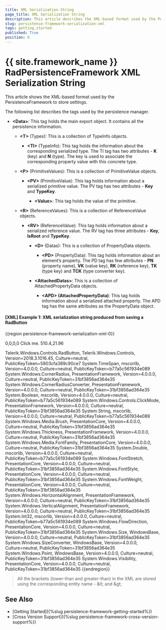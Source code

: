 ```yaml
---
title: XML Serialization String
page_title: XML Serialization String
description: This article describes the XML-based format used by the PersistenceFramework to store settings.
slug: persistence-framework-serialization-xml
tags: getting,started
published: True
position: 6
---
```


# {{ site.framework_name }} RadPersistenceFramework XML Serialization String

This article shows the XML-based format used by the PersistenceFramework to store settings.

The following list describes the tags used by the persistence manager.

* __&lt;Data&gt;__: This tag holds the main export object. It contains all the persistence information.

	* __&lt;T&gt;__ (Types): This is a collection of TypeInfo objects.
	
		* __&lt;TI&gt;__ (TypeInfo): This tag holds the information about the corresponding serialized type. The TI tag has two attributes - __K__ (key) and __N__ (type). The key is used to associate the corresponding property value with this concrete type.
		
	* __&lt;P&gt;__ (PrimitiveValues): This is a collection of PrimitiveValue objects.
	
		* __&lt;PV&gt;__ (PrimitiveValue): This tag holds information about a serialized  primitive value. The PV tag has two attributes - __Key__ and __TypeKey__.
		
			* __&lt;Value&gt;__: This tag holds the value of the primitive.
			
	* __&lt;R&gt;__ (ReferenceValues): This is a collection of ReferenceValue objects.
	
		* __&lt;RV&gt;__ (ReferenceValue): This tag holds information about a serialized reference value. The RV tag has three attributes - __Key__, __IsRoot__ and __TypeKey__.
		
			* __&lt;D&gt;__ (Datas): This is a collection of PropertyData objects.
			
				* __&lt;PD&gt;__ (PropertyData): This tag holds information about an element’s property. The PD tag has few attributes - __PN__ (property name), __VK__ (value key), __RK__ (reference key), __TK__ (type key) and __TCK__ (type converter key).
				
			* __&lt;AttachedDatas&gt;__: This is a collection of AttachedPropertyData objects.
			
				* __&lt;APD&gt; (AttachedPropertyData)__:  This tag holds information about a serialized attached property. The APD tag has the same attributes as the PropertyData object.
				
#### __[XML] Example 1: XML serialization string produced from saving a RadButton__
{{region persistence-framework-serialization-xml-0}}
	<?xml version="1.0"?>
	<RawData
		xmlns:xsi="http://www.w3.org/2001/XMLSchema-instance"
		xmlns:xsd="http://www.w3.org/2001/XMLSchema">
		<SerializationString>
			<?xml version="1.0" encoding="utf-16"?>
			<Data
				xmlns:xsi="http://www.w3.org/2001/XMLSchema-instance"
				xmlns:xsd="http://www.w3.org/2001/XMLSchema">
				<T>
					<TI K="-1280737422" N="Telerik.Windows.Controls.RadButton, Telerik.Windows.Controls, Version=2018.3.1016.45, Culture=neutral, PublicKeyToken=5803cfa389c90ce7" />
					<TI K="61477131" N="System.TimeSpan, mscorlib, Version=4.0.0.0, Culture=neutral, PublicKeyToken=b77a5c561934e089" />
					<TI K="1964071539" N="System.Windows.CornerRadius, PresentationFramework, Version=4.0.0.0, Culture=neutral, PublicKeyToken=31bf3856ad364e35" />
					<TI K="-1987936643" N="System.Windows.CornerRadiusConverter, PresentationFramework, Version=4.0.0.0, Culture=neutral, PublicKeyToken=31bf3856ad364e35" />
					<TI K="-1605745128" N="System.Boolean, mscorlib, Version=4.0.0.0, Culture=neutral, PublicKeyToken=b77a5c561934e089" />
					<TI K="-1711031575" N="System.Windows.Controls.ClickMode, PresentationFramework, Version=4.0.0.0, Culture=neutral, PublicKeyToken=31bf3856ad364e35" />
					<TI K="-664072138" N="System.String, mscorlib, Version=4.0.0.0, Culture=neutral, PublicKeyToken=b77a5c561934e089" />
					<TI K="2118094103" N="System.Windows.Media.Brush, PresentationCore, Version=4.0.0.0, Culture=neutral, PublicKeyToken=31bf3856ad364e35" />
					<TI K="2123160200" N="System.Windows.Thickness, PresentationFramework, Version=4.0.0.0, Culture=neutral, PublicKeyToken=31bf3856ad364e35" />
					<TI K="1210177933" N="System.Windows.Media.FontFamily, PresentationCore, Version=4.0.0.0, Culture=neutral, PublicKeyToken=31bf3856ad364e35" />
					<TI K="917743010" N="System.Double, mscorlib, Version=4.0.0.0, Culture=neutral, PublicKeyToken=b77a5c561934e089" />
					<TI K="1372103125" N="System.Windows.FontStretch, PresentationCore, Version=4.0.0.0, Culture=neutral, PublicKeyToken=31bf3856ad364e35" />
					<TI K="957773259" N="System.Windows.FontStyle, PresentationCore, Version=4.0.0.0, Culture=neutral, PublicKeyToken=31bf3856ad364e35" />
					<TI K="438195037" N="System.Windows.FontWeight, PresentationCore, Version=4.0.0.0, Culture=neutral, PublicKeyToken=31bf3856ad364e35" />
					<TI K="1844036200" N="System.Windows.HorizontalAlignment, PresentationFramework, Version=4.0.0.0, Culture=neutral, PublicKeyToken=31bf3856ad364e35" />
					<TI K="81562524" N="System.Windows.VerticalAlignment, PresentationFramework, Version=4.0.0.0, Culture=neutral, PublicKeyToken=31bf3856ad364e35" />
					<TI K="883639814" N="System.Int32, mscorlib, Version=4.0.0.0, Culture=neutral, PublicKeyToken=b77a5c561934e089" />
					<TI K="758643961" N="System.Windows.FlowDirection, PresentationCore, Version=4.0.0.0, Culture=neutral, PublicKeyToken=31bf3856ad364e35" />
					<TI K="-507393345" N="System.Windows.Size, WindowsBase, Version=4.0.0.0, Culture=neutral, PublicKeyToken=31bf3856ad364e35" />
					<TI K="1412931107" N="System.Windows.SizeConverter, WindowsBase, Version=4.0.0.0, Culture=neutral, PublicKeyToken=31bf3856ad364e35" />
					<TI K="613125302" N="System.Windows.Point, WindowsBase, Version=4.0.0.0, Culture=neutral, PublicKeyToken=31bf3856ad364e35" />
					<TI K="1051636111" N="System.Windows.Visibility, PresentationCore, Version=4.0.0.0, Culture=neutral, PublicKeyToken=31bf3856ad364e35" />
				</T>
				<P>
					<PV Key="-2" TypeKey="0" />
					<PV Key="1" TypeKey="-664072138">
						<Value xsi:type="xsd:string">0,0,0,0</Value>
					</PV>
					<PV Key="2" TypeKey="-664072138">
						<Value xsi:type="xsd:string">Click me.</Value>
					</PV>
					<PV Key="3" TypeKey="-664072138">
						<Value xsi:type="xsd:string">510.4,21.96</Value>
					</PV>
				</P>
				<R>
					<RV Key="61647805" IsRoot="true" TypeKey="-1280737422">
						<D>
							<PD PN="HoverDelay" VK="-2" RK="0" TK="61477131" TCK="0" />
							<PD PN="CornerRadius" VK="-2" RK="0" TK="1964071539" TCK="0" />
							<PD PN="InnerCornerRadius" VK="1" RK="0" TK="1964071539" TCK="-1987936643" />
							<PD PN="IsBackgroundVisible" VK="-2" RK="0" TK="-1605745128" TCK="0" />
							<PD PN="IsDefault" VK="-2" RK="0" TK="-1605745128" TCK="0" />
							<PD PN="IsCancel" VK="-2" RK="0" TK="-1605745128" TCK="0" />
							<PD PN="ClickMode" VK="-2" RK="0" TK="-1711031575" TCK="0" />
							<PD PN="Content" VK="2" RK="0" TK="-664072138" TCK="0" />
							<PD PN="ContentStringFormat" VK="-2" RK="0" TK="-664072138" TCK="0" />
							<PD PN="BorderBrush" VK="-2" RK="0" TK="2118094103" TCK="0" />
							<PD PN="BorderThickness" VK="-2" RK="0" TK="2123160200" TCK="0" />
							<PD PN="Background" VK="-2" RK="0" TK="2118094103" TCK="0" />
							<PD PN="Foreground" VK="-2" RK="0" TK="2118094103" TCK="0" />
							<PD PN="FontFamily" VK="-2" RK="0" TK="1210177933" TCK="0" />
							<PD PN="FontSize" VK="-2" RK="0" TK="917743010" TCK="0" />
							<PD PN="FontStretch" VK="-2" RK="0" TK="1372103125" TCK="0" />
							<PD PN="FontStyle" VK="-2" RK="0" TK="957773259" TCK="0" />
							<PD PN="FontWeight" VK="-2" RK="0" TK="438195037" TCK="0" />
							<PD PN="HorizontalContentAlignment" VK="-2" RK="0" TK="1844036200" TCK="0" />
							<PD PN="VerticalContentAlignment" VK="-2" RK="0" TK="81562524" TCK="0" />
							<PD PN="TabIndex" VK="-2" RK="0" TK="883639814" TCK="0" />
							<PD PN="IsTabStop" VK="-2" RK="0" TK="-1605745128" TCK="0" />
							<PD PN="Padding" VK="-2" RK="0" TK="2123160200" TCK="0" />
							<PD PN="OverridesDefaultStyle" VK="-2" RK="0" TK="-1605745128" TCK="0" />
							<PD PN="UseLayoutRounding" VK="-2" RK="0" TK="-1605745128" TCK="0" />
							<PD PN="Width" VK="-2" RK="0" TK="917743010" TCK="0" />
							<PD PN="MinWidth" VK="-2" RK="0" TK="917743010" TCK="0" />
							<PD PN="MaxWidth" VK="-2" RK="0" TK="917743010" TCK="0" />
							<PD PN="Height" VK="-2" RK="0" TK="917743010" TCK="0" />
							<PD PN="MinHeight" VK="-2" RK="0" TK="917743010" TCK="0" />
							<PD PN="MaxHeight" VK="-2" RK="0" TK="917743010" TCK="0" />
							<PD PN="FlowDirection" VK="-2" RK="0" TK="758643961" TCK="0" />
							<PD PN="Margin" VK="-2" RK="0" TK="2123160200" TCK="0" />
							<PD PN="HorizontalAlignment" VK="-2" RK="0" TK="1844036200" TCK="0" />
							<PD PN="VerticalAlignment" VK="-2" RK="0" TK="81562524" TCK="0" />
							<PD PN="ForceCursor" VK="-2" RK="0" TK="-1605745128" TCK="0" />
							<PD PN="AllowDrop" VK="-2" RK="0" TK="-1605745128" TCK="0" />
							<PD PN="RenderSize" VK="3" RK="0" TK="-507393345" TCK="1412931107" />
							<PD PN="RenderTransformOrigin" VK="-2" RK="0" TK="613125302" TCK="0" />
							<PD PN="Opacity" VK="-2" RK="0" TK="917743010" TCK="0" />
							<PD PN="Uid" VK="-2" RK="0" TK="-664072138" TCK="0" />
							<PD PN="Visibility" VK="-2" RK="0" TK="1051636111" TCK="0" />
							<PD PN="ClipToBounds" VK="-2" RK="0" TK="-1605745128" TCK="0" />
							<PD PN="SnapsToDevicePixels" VK="-2" RK="0" TK="-1605745128" TCK="0" />
							<PD PN="IsEnabled" VK="-2" RK="0" TK="-1605745128" TCK="0" />
							<PD PN="IsHitTestVisible" VK="-2" RK="0" TK="-1605745128" TCK="0" />
							<PD PN="Focusable" VK="-2" RK="0" TK="-1605745128" TCK="0" />
							<PD PN="IsManipulationEnabled" VK="-2" RK="0" TK="-1605745128" TCK="0" />
						</D>
					</RV>
				</R>
			</Data>
		</SerializationString>
		<ValueTypes>
			<string>Telerik.Windows.Controls.RadButton, Telerik.Windows.Controls, Version=2018.3.1016.45, Culture=neutral, PublicKeyToken=5803cfa389c90ce7</string>
			<string>System.TimeSpan, mscorlib, Version=4.0.0.0, Culture=neutral, PublicKeyToken=b77a5c561934e089</string>
			<string>System.Windows.CornerRadius, PresentationFramework, Version=4.0.0.0, Culture=neutral, PublicKeyToken=31bf3856ad364e35</string>
			<string>System.Windows.CornerRadiusConverter, PresentationFramework, Version=4.0.0.0, Culture=neutral, PublicKeyToken=31bf3856ad364e35</string>
			<string>System.Boolean, mscorlib, Version=4.0.0.0, Culture=neutral, PublicKeyToken=b77a5c561934e089</string>
			<string>System.Windows.Controls.ClickMode, PresentationFramework, Version=4.0.0.0, Culture=neutral, PublicKeyToken=31bf3856ad364e35</string>
			<string>System.String, mscorlib, Version=4.0.0.0, Culture=neutral, PublicKeyToken=b77a5c561934e089</string>
			<string>System.Windows.Media.Brush, PresentationCore, Version=4.0.0.0, Culture=neutral, PublicKeyToken=31bf3856ad364e35</string>
			<string>System.Windows.Thickness, PresentationFramework, Version=4.0.0.0, Culture=neutral, PublicKeyToken=31bf3856ad364e35</string>
			<string>System.Windows.Media.FontFamily, PresentationCore, Version=4.0.0.0, Culture=neutral, PublicKeyToken=31bf3856ad364e35</string>
			<string>System.Double, mscorlib, Version=4.0.0.0, Culture=neutral, PublicKeyToken=b77a5c561934e089</string>
			<string>System.Windows.FontStretch, PresentationCore, Version=4.0.0.0, Culture=neutral, PublicKeyToken=31bf3856ad364e35</string>
			<string>System.Windows.FontStyle, PresentationCore, Version=4.0.0.0, Culture=neutral, PublicKeyToken=31bf3856ad364e35</string>
			<string>System.Windows.FontWeight, PresentationCore, Version=4.0.0.0, Culture=neutral, PublicKeyToken=31bf3856ad364e35</string>
			<string>System.Windows.HorizontalAlignment, PresentationFramework, Version=4.0.0.0, Culture=neutral, PublicKeyToken=31bf3856ad364e35</string>
			<string>System.Windows.VerticalAlignment, PresentationFramework, Version=4.0.0.0, Culture=neutral, PublicKeyToken=31bf3856ad364e35</string>
			<string>System.Int32, mscorlib, Version=4.0.0.0, Culture=neutral, PublicKeyToken=b77a5c561934e089</string>
			<string>System.Windows.FlowDirection, PresentationCore, Version=4.0.0.0, Culture=neutral, PublicKeyToken=31bf3856ad364e35</string>
			<string>System.Windows.Size, WindowsBase, Version=4.0.0.0, Culture=neutral, PublicKeyToken=31bf3856ad364e35</string>
			<string>System.Windows.SizeConverter, WindowsBase, Version=4.0.0.0, Culture=neutral, PublicKeyToken=31bf3856ad364e35</string>
			<string>System.Windows.Point, WindowsBase, Version=4.0.0.0, Culture=neutral, PublicKeyToken=31bf3856ad364e35</string>
			<string>System.Windows.Visibility, PresentationCore, Version=4.0.0.0, Culture=neutral, PublicKeyToken=31bf3856ad364e35</string>
		</ValueTypes>
	</RawData>
{{endregion}}

> All the brackets (lower-than and greater-than) in the XML are stored using the corresponding entity name - &amp;lt; and &amp;gt;

## See Also
* [Getting Started]({%slug persistence-framework-getting-started%})
* [Cross Version Support]({%slug persistence-framework-cross-version-support%})
